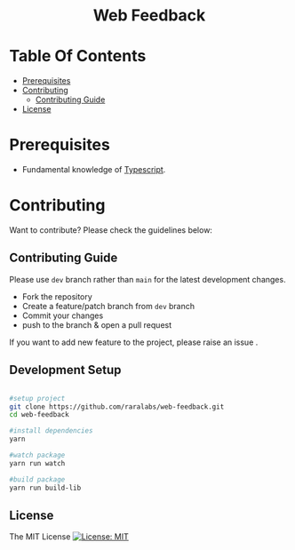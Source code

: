 <h1 align="center" style="border: 0;"> Web Feedback </h1>

# Table Of Contents

- [Prerequisites](#prerequisites)
- [Contributing](#Contributing)
  - [Contributing Guide](#Contributing-Guide)
- [License](#license)

# Prerequisites

- Fundamental knowledge of [Typescript](https://www.typescriptlang.org/docs/).

# Contributing

Want to contribute? Please check the guidelines below:

## Contributing Guide

Please use `dev` branch rather than `main` for the latest development changes.

- Fork the repository
- Create a feature/patch branch from `dev` branch
- Commit your changes
- push to the branch & open a pull request

If you want to add new feature to the project, please raise an issue .

## Development Setup

```sh

#setup project
git clone https://github.com/raralabs/web-feedback.git
cd web-feedback

#install dependencies
yarn

#watch package
yarn run watch

#build package
yarn run build-lib

```

## License

The MIT License [![License: MIT](https://img.shields.io/badge/License-MIT-yellow.svg)](https://opensource.org/licenses/MIT)

